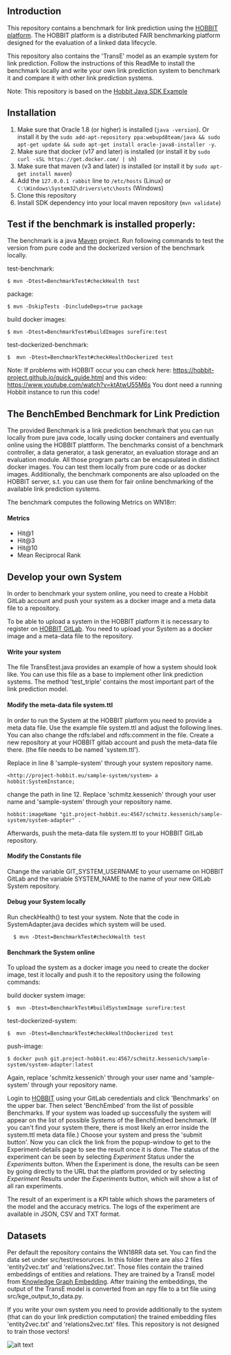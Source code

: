 ## Introduction
This repository contains a benchmark for link prediction using the [HOBBIT platform](https://project-hobbit.eu/outcomes/hobbit-platform/). The HOBBIT platform is a distributed FAIR benchmarking platform designed for the evaluation of a linked data lifecycle. 

This repository also contains the 'TransE' model as an example system for link prediction. 
Follow the instructions of this ReadMe to install the benchmark locally and write your own link prediction system to benchmark it and compare it with other link prediction systems.

Note: This repository is based on the [Hobbit Java SDK Example](https://github.com/hobbit-project/java-sdk-example)

## Installation 

1) Make sure that Oracle 1.8 (or higher) is installed (`java -version`). Or install it by the `sudo add-apt-repository ppa:webupd8team/java && sudo apt-get update && sudo apt-get install oracle-java8-installer -y`.
2) Make sure that docker (v17 and later) is installed (or install it by `sudo curl -sSL https://get.docker.com/ | sh`)
3) Make sure that maven (v3 and later) is installed (or install it by `sudo apt-get install maven`)
4) Add the `127.0.0.1 rabbit` line to `/etc/hosts` (Linux) or `C:\Windows\System32\drivers\etc\hosts` (Windows)
5) Clone this repository
6) Install SDK dependency into your local maven repository (`mvn validate`)


## Test if the benchmark is installed properly: 
The benchmark is a java [Maven](https://maven.apache.org/) project. Run following commands to test the version from pure code and the dockerized version of the benchmark locally.

test-benchmark: 

    $ mvn -Dtest=BenchmarkTest#checkHealth test 

package: 

    $ mvn -DskipTests -DincludeDeps=true package 

build docker images: 

    $ mvn -Dtest=BenchmarkTest#buildImages surefire:test 

test-dockerized-benchmark: 

    $  mvn -Dtest=BenchmarkTest#checkHealthDockerized test 
    
    
Note: If problems with HOBBIT occur you can check here: https://hobbit-project.github.io/quick_guide.html
and this video: https://www.youtube.com/watch?v=ktAtwU55M6s
You dont need a running Hobbit instance to run this code!


## The BenchEmbed Benchmark for Link Prediction

The provided Benchmark is a link prediction benchmark that you can run locally from pure java code, locally using docker containers and eventually online using the HOBBIT plattform. The benchmarks consist of a benchmark controller, a data generator, a task generator, an evaluation storage and an evaluation module. All those program parts can be encapsulated in distinct docker images. You can test them locally from pure code or as docker images. Additionally, the benchmark components are also uploaded on the HOBBIT server, s.t. you can use them for fair online benchmarking of the available link prediction systems.

The benchmark computes the following Metrics on WN18rr: 
#### Metrics
* Hit@1  
* Hit@3  
* Hit@10  
* Mean Reciprocal Rank 


## Develop your own System

In order to benchmark your system online, you need to create a Hobbit GitLab account and push your system as a docker image and a meta data file to a repository.

To be able to upload a system in the HOBBIT platform it is necessary to register on [HOBBIT GitLab](https://git.project-hobbit.eu/). You need to upload your System as a docker image and a meta-data file to the repository. 

#### Write your system
The file TransEtest.java provides an example of how a system should look like. You can use this file as a base to implement other link prediction systems. The method 'test_triple' contains the most important part of the link prediction model.

#### Modify the meta-data file system.ttl
In order to run the System at the HOBBIT platform you need to provide a meta data file. Use the example file system.ttl and adjust the following lines. You can also change the rdfs:label and rdfs:comment in the file. Create a new repository at your HOBBIT gitlab account and push the meta-data file there. (the file needs to be named 'system.ttl').

Replace in line 8 'sample-system' through your system repository name.
      
    <http://project-hobbit.eu/sample-system/system>	a	hobbit:SystemInstance;
      
change the path in line 12. Replace 'schmitz.kessenich' through your user name and 'sample-system' through your repository name.

	hobbit:imageName "git.project-hobbit.eu:4567/schmitz.kessenich/sample-system/system-adapter" .
     
 Afterwards, push the meta-data file system.ttl to your HOBBIT GitLab repository.
 
#### Modify the Constants file

Change the variable GIT_SYSTEM_USERNAME to your username on HOBBIT GitLab and the variable SYSTEM_NAME to the name of your new GitLab System repository.

#### Debug your System locally
   Run checkHealth() to test your system. Note that the code in SystemAdapter.java decides which system will be used.
   
      $ mvn -Dtest=BenchmarkTest#checkHealth test 

#### Benchmark the System online

To upload the system as a docker image you need to create the docker image, test it locally and push it to the repository using the following commands:

build docker system image: 

    $  mvn -Dtest=BenchmarkTest#buildSystemImage surefire:test

test-dockerized-system: 

    $  mvn -Dtest=BenchmarkTest#checkHealthDockerized test 
    
push-image:

    $ docker push git.project-hobbit.eu:4567/schmitz.kessenich/sample-system/system-adapter:latest 
    
Again, replace 'schmitz.kessenich' through your user name and 'sample-system' through your repository name.


Login to [HOBBIT](https://master.project-hobbit.eu/) using your GitLab ceredentials and click 'Benchmarks' on the upper bar.
Then select 'BenchEmbed' from the list of possible Benchmarks. If your system was loaded up successfully the system will appear on the list of possible Systems of the BenchEmbed benchmark. (If you can't find your system there, there is most likely an error inside the system.ttl meta data file.)
Choose your system and press the 'submit button'. Now you can click the link from the popup-window to get to the Experiment-details page to see the result once it is done. The status of the experiment can be seen by selecting *Experiment* Status under the *Experiments* button. When the Experiment is done, the results can be seen by going directly to the URL that the platform provided or by selecting *Experiment* Results under the *Experiments* button, which will show a list of all ran experiments. 

The result of an experiment is a KPI table which shows the parameters of the model and the accuracy metrics. The logs of the experiment are available in JSON, CSV and TXT format. 


## Datasets

Per default the repository contains the WN18RR data set. You can find the data set under src/test/resorurces. In this folder there are also 2 files 'entity2vec.txt' and 'relations2vec.txt'. Those files contain the trained embeddings of entities and relations. They are trained by a TransE model from [Knowledge Graph Embedding](https://github.com/DeepGraphLearning/KnowledgeGraphEmbedding). After training the embeddings, the output of the TransE model is converted from an npy file to a txt file using src/kge_output_to_data.py.

If you write your own system you need to provide additionally to the system (that can do your link prediction computation) the trained embedding files 'entity2vec.txt' and 'relations2vec.txt' files. This repository is not designed to train those vectors!


[//]: # (These are reference links used in the body of this note and get stripped out when the markdown processor does its job. There is no need to format nicely because it shouldn't be seen. Thanks SO - http://stackoverflow.com/questions/4823468/store-comments-in-markdown-syntax)
 
 ![alt text][logo]

[logo]: https://mlwin.de/images/mlwin_logo.png "MLwin"

